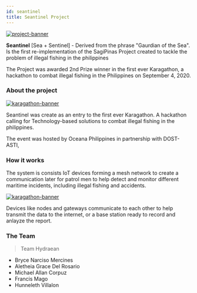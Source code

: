 ```yaml
---
id: seantinel
title: Seantinel Project
---
```


[![project-banner](https://seantinel-demo-blue.vercel.app/dashboard.png)]()

**Seantinel** [Sea + Sentinel] - Derived from the phrase "Gaurdian of the Sea". Is the first re-implementation of the SagiPinas Project created to tackle the problem of illegal fishing in the philippines

The Project was awarded 2nd Prize winner in the first ever Karagathon, a hackathon to combat illegal fishing in the Philippines on September 4, 2020.

### About the project

[![karagathon-banner](http://karagatanpatrol.org/karagathon/KaragathonPoster.png)]()

Seantinel was create as an entry to the first ever Karagathon. A hackathon calling for Technology-based solutions to combat illegal fishing in the philippines.

The event was hosted by Oceana Philippines in partnership with DOST-ASTI,

### How it works

The system is consists IoT devices forming a mesh network to create a communication later for patrol men to help detect and monitor different maritime incidents, including illegal fishing and accidents.

[![karagathon-banner](https://seantinel-demo-blue.vercel.app/visual.png)]()

Devices like nodes and gateways communicate to each other to help transmit the data to the internet, or a base station ready to record and anlayze the report.

### The Team

> Team Hydraean

- Bryce Narciso Mercines
- Aletheia Grace Del Rosario
- Michael Allan Corpuz
- Francis Mago
- Hunneleth Villalon
